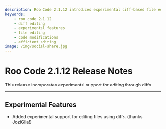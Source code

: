 ```yaml
---
description: Roo Code 2.1.12 introduces experimental diff-based file editing for more efficient code modifications. Thanks to JoziGila for the contribution!
keywords:
    - roo code 2.1.12
    - diff editing
    - experimental features
    - file editing
    - code modifications
    - efficient editing
image: /img/social-share.jpg
---
```


# Roo Code 2.1.12 Release Notes

This release incorporates experimental support for editing through diffs.

---

## Experimental Features

- Added experimental support for editing files using diffs. (thanks JoziGila!)
